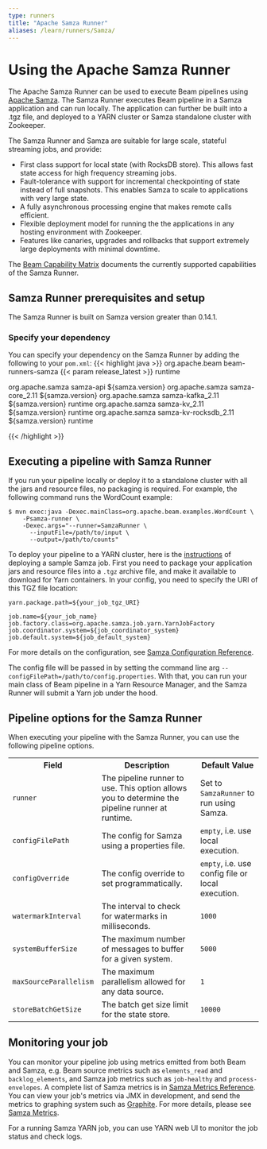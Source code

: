 ```yaml
---
type: runners
title: "Apache Samza Runner"
aliases: /learn/runners/Samza/
---
```

<!--
Licensed under the Apache License, Version 2.0 (the "License");
you may not use this file except in compliance with the License.
You may obtain a copy of the License at

http://www.apache.org/licenses/LICENSE-2.0

Unless required by applicable law or agreed to in writing, software
distributed under the License is distributed on an "AS IS" BASIS,
WITHOUT WARRANTIES OR CONDITIONS OF ANY KIND, either express or implied.
See the License for the specific language governing permissions and
limitations under the License.
-->

# Using the Apache Samza Runner

The Apache Samza Runner can be used to execute Beam pipelines using [Apache Samza](http://samza.apache.org/). The Samza Runner executes Beam pipeline in a Samza application and can run locally. The application can further be built into a .tgz file, and deployed to a YARN cluster or Samza standalone cluster with Zookeeper.

The Samza Runner and Samza are suitable for large scale, stateful streaming jobs, and provide:

* First class support for local state (with RocksDB store). This allows fast state access for high frequency streaming jobs.
* Fault-tolerance with support for incremental checkpointing of state instead of full snapshots. This enables Samza to scale to applications with very large state.
* A fully asynchronous processing engine that makes remote calls efficient.
* Flexible deployment model for running the the applications in any hosting environment with Zookeeper.
* Features like canaries, upgrades and rollbacks that support extremely large deployments with minimal downtime.

The [Beam Capability Matrix](/documentation/runners/capability-matrix/) documents the currently supported capabilities of the Samza Runner.

## Samza Runner prerequisites and setup

The Samza Runner is built on Samza version greater than 0.14.1.

### Specify your dependency

<span class="language-java">You can specify your dependency on the Samza Runner by adding the following to your `pom.xml`:</span>
{{< highlight java >}}
<dependency>
  <groupId>org.apache.beam</groupId>
  <artifactId>beam-runners-samza</artifactId>
  <version>{{< param release_latest >}}</version>
  <scope>runtime</scope>
</dependency>

<!-- Samza dependencies -->
<dependency>
  <groupId>org.apache.samza</groupId>
  <artifactId>samza-api</artifactId>
  <version>${samza.version}</version>
</dependency>

<dependency>
  <groupId>org.apache.samza</groupId>
  <artifactId>samza-core_2.11</artifactId>
  <version>${samza.version}</version>
</dependency>

<dependency>
  <groupId>org.apache.samza</groupId>
  <artifactId>samza-kafka_2.11</artifactId>
  <version>${samza.version}</version>
  <scope>runtime</scope>
</dependency>

<dependency>
  <groupId>org.apache.samza</groupId>
  <artifactId>samza-kv_2.11</artifactId>
  <version>${samza.version}</version>
  <scope>runtime</scope>
</dependency>

<dependency>
  <groupId>org.apache.samza</groupId>
  <artifactId>samza-kv-rocksdb_2.11</artifactId>
  <version>${samza.version}</version>
  <scope>runtime</scope>
</dependency>
    
{{< /highlight >}}

## Executing a pipeline with Samza Runner

If you run your pipeline locally or deploy it to a standalone cluster with all the jars and resource files, no packaging is required. For example, the following command runs the WordCount example:

```
$ mvn exec:java -Dexec.mainClass=org.apache.beam.examples.WordCount \
    -Psamza-runner \
    -Dexec.args="--runner=SamzaRunner \
      --inputFile=/path/to/input \
      --output=/path/to/counts"
```

To deploy your pipeline to a YARN cluster, here is the [instructions](https://samza.apache.org/startup/hello-samza/latest/) of deploying a sample Samza job. First you need to package your application jars and resource files into a `.tgz` archive file, and make it available to download for Yarn containers. In your config, you need to specify the URI of this TGZ file location:

```
yarn.package.path=${your_job_tgz_URI}

job.name=${your_job_name}
job.factory.class=org.apache.samza.job.yarn.YarnJobFactory
job.coordinator.system=${job_coordinator_system}
job.default.system=${job_default_system}
```

For more details on the configuration, see [Samza Configuration Reference](https://samza.apache.org/learn/documentation/latest/jobs/configuration-table.html).

The config file will be passed in by setting the command line arg `--configFilePath=/path/to/config.properties`. With that, you can run your main class of Beam pipeline in a Yarn Resource Manager, and the Samza Runner will submit a Yarn job under the hood. 

## Pipeline options for the Samza Runner

When executing your pipeline with the Samza Runner, you can use the following pipeline options.

<table class="table table-bordered">
<tr>
  <th>Field</th>
  <th>Description</th>
  <th>Default Value</th>
</tr>
<tr>
  <td><code>runner</code></td>
  <td>The pipeline runner to use. This option allows you to determine the pipeline runner at runtime.</td>
  <td>Set to <code>SamzaRunner</code> to run using Samza.</td>
</tr>
<tr>
  <td><code>configFilePath</code></td>
  <td>The config for Samza using a properties file.</td>
  <td><code>empty</code>, i.e. use local execution.</td>
</tr>
<tr>
  <td><code>configOverride</code></td>
  <td>The config override to set programmatically.</td>
  <td><code>empty</code>, i.e. use config file or local execution.</td>
</tr>
<tr>
  <td><code>watermarkInterval</code></td>
  <td>The interval to check for watermarks in milliseconds.</td>
  <td><code>1000</code></td>
</tr>
<tr>
  <td><code>systemBufferSize</code></td>
  <td>The maximum number of messages to buffer for a given system.</td>
  <td><code>5000</code></td>
</tr>
<tr>
  <td><code>maxSourceParallelism</code></td>
  <td>The maximum parallelism allowed for any data source.</td>
  <td><code>1</code></td>
</tr>
<tr>
  <td><code>storeBatchGetSize</code></td>
  <td>The batch get size limit for the state store.</td>
  <td><code>10000</code></td>
</tr>
</table>

## Monitoring your job

You can monitor your pipeline job using metrics emitted from both Beam and Samza, e.g. Beam source metrics such as `elements_read` and `backlog_elements`, and Samza job metrics such as `job-healthy` and `process-envelopes`. A complete list of Samza metrics is in [Samza Metrics Reference](https://samza.apache.org/learn/documentation/latest/container/metrics-table.html). You can view your job's metrics via JMX in development, and send the metrics to graphing system such as [Graphite](http://graphiteapp.org/). For more details, please see [Samza Metrics](https://samza.apache.org/learn/documentation/latest/container/metrics.html).

For a running Samza YARN job, you can use YARN web UI to monitor the job status and check logs.
